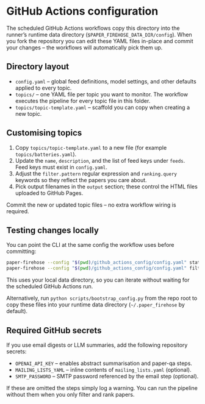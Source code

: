# GitHub Actions configuration

The scheduled GitHub Actions workflows copy this directory into the runner’s
runtime data directory (`$PAPER_FIREHOSE_DATA_DIR/config`). When you fork the
repository you can edit these YAML files in-place and commit your changes – the
workflows will automatically pick them up.

## Directory layout
- `config.yaml` – global feed definitions, model settings, and other defaults
  applied to every topic.
- `topics/` – one YAML file per topic you want to monitor. The workflow executes
  the pipeline for every topic file in this folder.
- `topics/topic-template.yaml` – scaffold you can copy when creating a new
  topic.

## Customising topics
1. Copy `topics/topic-template.yaml` to a new file (for example
   `topics/batteries.yaml`).
2. Update the `name`, `description`, and the list of feed keys under `feeds`.
   Feed keys must exist in `config.yaml`.
3. Adjust the `filter.pattern` regular expression and `ranking.query` keywords
   so they reflect the papers you care about.
4. Pick output filenames in the `output` section; these control the HTML files
   uploaded to GitHub Pages.

Commit the new or updated topic files – no extra workflow wiring is required.

## Testing changes locally

You can point the CLI at the same config the workflow uses before committing:

```bash
paper-firehose --config "$(pwd)/github_actions_config/config.yaml" status
paper-firehose --config "$(pwd)/github_actions_config/config.yaml" filter --topic your_topic
```

This uses your local data directory, so you can iterate without waiting for the scheduled GitHub Actions run.

Alternatively, run `python scripts/bootstrap_config.py` from the repo root to copy
these files into your runtime data directory (`~/.paper_firehose` by default).

## Required GitHub secrets

If you use email digests or LLM summaries, add the following repository secrets:

- `OPENAI_API_KEY` – enables abstract summarisation and paper-qa steps.
- `MAILING_LISTS_YAML` – inline contents of `mailing_lists.yaml` (optional).
- `SMTP_PASSWORD` – SMTP password referenced by the email step (optional).

If these are omitted the steps simply log a warning. You can run the pipeline
without them when you only filter and rank papers.
